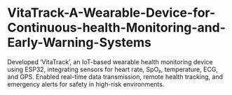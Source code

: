# VitaTrack-A-Wearable-Device-for-Continuous-health-Monitoring-and-Early-Warning-Systems
Developed ‘VitaTrack’, an IoT-based wearable health monitoring device using ESP32, integrating sensors for heart rate, SpO₂, temperature, ECG, and GPS. Enabled real-time data transmission, remote health tracking, and emergency alerts for safety in high-risk environments.
